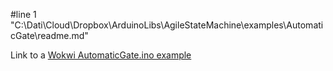#line 1 "C:\\Dati\\Cloud\\Dropbox\\ArduinoLibs\\AgileStateMachine\\examples\\AutomaticGate\\readme.md"

Link to a [Wokwi AutomaticGate.ino example](https://wokwi.com/projects/391068952960888833)
